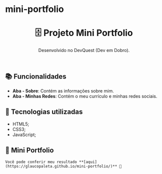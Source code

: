 # mini-portfolio<h1 align="center">:file_cabinet: Projeto Mini Portfolio</h1>
<p align="center">Desenvolvido no DevQuest (Dev em Dobro).</p>
<br/>

## :books: Funcionalidades
* <b>Aba - Sobre</b>: Contém as informações sobre mim.
* <b>Aba - Minhas Redes</b>: Contém o meu currículo e minhas redes sociais.

## :wrench: Tecnologias utilizadas
* HTML5;
* CSS3;
* JavaScript;

## :rocket: Mini Portfolio
```
Você pode conferir meu resultado **[aqui](https://glaucopaleta.github.io/mini-portfolio/)** 🚀
```
